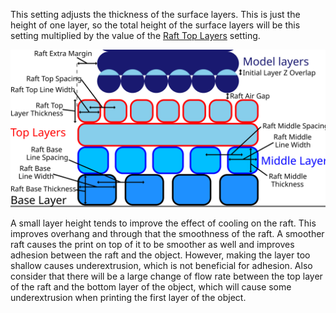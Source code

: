 This setting adjusts the thickness of the surface layers. This is just the height of one layer, so the total height of the surface layers will be this setting multiplied by the value of the [Raft Top Layers](raft_surface_layers.md) setting.

![Dimensions related to the raft](../images/raft_dimensions.svg)

A small layer height tends to improve the effect of cooling on the raft. This improves overhang and through that the smoothness of the raft. A smoother raft causes the print on top of it to be smoother as well and improves adhesion between the raft and the object. However, making the layer too shallow causes underextrusion, which is not beneficial for adhesion. Also consider that there will be a large change of flow rate between the top layer of the raft and the bottom layer of the object, which will cause some underextrusion when printing the first layer of the object.